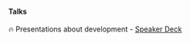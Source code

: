 
#### Talks

:fire: Presentations about development - [Speaker Deck](https://speakerdeck.com/sphinxs)
